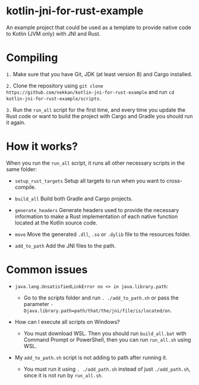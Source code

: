 # kotlin-jni-for-rust-example

An example project that could be used as a template to provide native code to Kotlin (JVM only)
with JNI and Rust.

# Compiling

`1.` Make sure that you have Git, JDK (at least version 8) and Cargo installed.

`2.` Clone the repository using `git clone https://github.com/nekkan/kotlin-jni-for-rust-example`
and run `cd kotlin-jni-for-rust-example/scripts`.

`3.` Run the `run_all` script for the first time, and every time you update the Rust code or want to build the project
with Cargo and Gradle you should run it again.

# How it works?

When you run the `run_all` script, it runs all other necessary scripts in the same folder:

* `setup_rust_targets` Setup all targets to run when you want to cross-compile.

* `build_all` Build both Gradle and Cargo projects.

* `generate_headers` Generate headers used to provide the necessary information to make a Rust implementation of each
  native function located at the Kotlin source code.

* `move` Move the generated `.dll`, `.so` or `.dylib` file to the resources folder.

* `add_to_path` Add the JNI files to the path.

# Common issues

* `java.lang.UnsatisfiedLinkError no <> in java.library.path`:
  - Go to the scripts folder and run `. ./add_to_path.sh` or pass the parameter
    `-Djava.library.path=path/that/the/jni/file/is/located/on`.

* How can I execute all scripts on Windows?
  - You must download WSL. Then you should run `build_all.bat` with Command Prompt or PowerShell, then you can
    run `run_all.sh` using WSL.

* My `add_to_path.sh` script is not adding to path after running it.
  - You must run it using `. ./add_path.sh` instead of just `./add_path.sh`, since it is not run by `run_all.sh`.